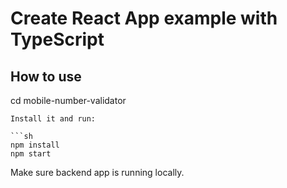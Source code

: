 # Create React App example with TypeScript

## How to use

cd mobile-number-validator

````
Install it and run:

```sh
npm install
npm start
````
Make sure backend app is running locally.
